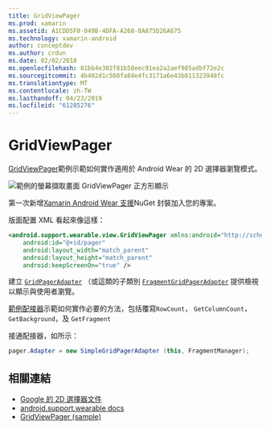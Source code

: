 ```yaml
---
title: GridViewPager
ms.prod: xamarin
ms.assetid: A1CDD5F0-049B-4DFA-A268-8A875D26A675
ms.technology: xamarin-android
author: conceptdev
ms.author: crdun
ms.date: 02/02/2018
ms.openlocfilehash: 81bb4e302f81b58eec91ea2a2aef985adbf72e2c
ms.sourcegitcommit: 4b402d1c508fa84e4fc3171a6e43b811323948fc
ms.translationtype: MT
ms.contentlocale: zh-TW
ms.lasthandoff: 04/23/2019
ms.locfileid: "61285276"
---
```

# <a name="gridviewpager"></a>GridViewPager

[GridViewPager](https://developer.xamarin.com/samples/GridViewPager/)範例示範如何實作適用於 Android Wear 的 2D 選擇器瀏覽模式。

![範例的螢幕擷取畫面 GridViewPager 正方形顯示](gridviewpager-images/gridviewpager.png)

第一次新增[Xamarin Android Wear 支援](https://www.nuget.org/packages/Xamarin.Android.Wear/)NuGet 封裝加入您的專案。

版面配置 XML 看起來像這樣：

```xml
<android.support.wearable.view.GridViewPager xmlns:android="http://schemas.android.com/apk/res/android"
    android:id="@+id/pager"
    android:layout_width="match_parent"
    android:layout_height="match_parent"
    android:keepScreenOn="true" />
```

建立 [`GridPagerAdapter`](https://developer.android.com/reference/android/support/wearable/view/GridPagerAdapter.html)
（或這類的子類別 [`FragmentGridPagerAdapter`](https://developer.android.com/reference/android/support/wearable/view/FragmentGridPagerAdapter.html)
提供檢視以顯示與使用者瀏覽。

[範例配接器](https://github.com/xamarin/monodroid-samples/blob/master/wear/GridViewPager/GridViewPager/SimpleGridPagerAdapter.cs)示範如何實作必要的方法，包括覆寫`RowCount`， `GetColumnCount`， `GetBackground`，及 `GetFragment`

接通配接器，如所示：

```csharp
pager.Adapter = new SimpleGridPagerAdapter (this, FragmentManager);
```



## <a name="related-links"></a>相關連結

- [Google 的 2D 選擇器文件](https://developer.android.com/training/wearables/ui/2d-picker.html)
- [android.support.wearable docs](https://developer.android.com/reference/android/support/wearable/view/package-summary.html)
- [GridViewPager (sample)](https://developer.xamarin.com/samples/GridViewPager/)
